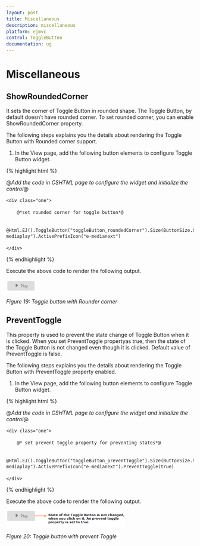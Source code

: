 ```yaml
---
layout: post
title: Miscellaneous
description: miscellaneous
platform: ejmvc
control: ToggleButton
documentation: ug
---
```


# Miscellaneous

## ShowRoundedCorner 

It sets the corner of Toggle Button in rounded shape. The Toggle Button, by default doesn’t have rounded corner. To set rounded corner, you can enable ShowRoundedCorner property.

The following steps explains you the details about rendering the Toggle Button with Rounded corner support. 

1. In the View page, add the following button elements to configure Toggle Button widget.

{% highlight html %}

@*Add the code in CSHTML page to configure the widget and initialize the control*@



    <div class="one">

        @*set rounded corner for toggle button*@       

                 @Html.EJ().ToggleButton("toggleButton_roundedCorner").Size(ButtonSize.Small).ShowRoundedCorner(true).ContentType(ContentType.TextAndImage).DefaultText("Play").ActiveText("Next").DefaultPrefixIcon("e-mediaplay").ActivePrefixIcon("e-medianext")       

    </div>

{%  endhighlight %}

Execute the above code to render the following output.

![](Miscellaneous_images/Miscellaneous_img1.png)



_Figure 19: Toggle button with Rounder corner_

## PreventToggle

This property is used to prevent the state change of Toggle Button when it is clicked. When you set PreventToggle propertyas true, then the state of the Toggle Button is not changed even though it is clicked. Default value of PreventToggle is false.

The following steps explains you the details about rendering the Toggle Button with PreventToggle property enabled.

1. In the View page, add the following button elements to configure Toggle Button widget.

{% highlight html %}

@*Add the code in CSHTML page to configure the widget and initialize the control*@



    <div class="one">

        @* set prevent toggle property for preventing states*@       

                 @Html.EJ().ToggleButton("toggleButton_preventToggle").Size(ButtonSize.Small).ContentType(ContentType.TextAndImage).DefaultText("Play").ActiveText("Next").DefaultPrefixIcon("e-mediaplay").ActivePrefixIcon("e-medianext").PreventToggle(true)       

    </div>
	
{% endhighlight %}

Execute the above code to render the following output.



![](Miscellaneous_images/Miscellaneous_img2.png)



_Figure 20: Toggle button with prevent Toggle_



